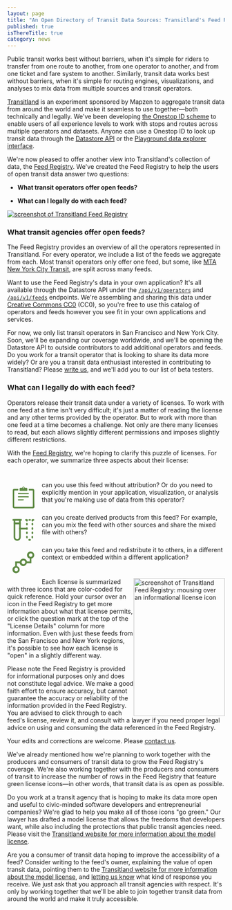 ```yaml
---
layout: page
title: "An Open Directory of Transit Data Sources: Transitland's Feed Registry"
published: true
isThereTitle: true
category: news
---
```

<style>
.license-attr {
  min-width: 130px;
  margin: 40px 0;
}

.license-attr div {
  float: left;
  background-image: url(data:image/svg+xml,%3Csvg%20id%3D%22Layer_1%22%20xmlns%3D%22http%3A%2F%2Fwww.w3.org%2F2000%2Fsvg%22%20viewBox%3D%220%200%20120%20120%22%3E%3Cstyle%3E.st0%7Bfill%3A%235D8942%3B%7D%20.st1%7Bfill%3Anone%3B%7D%20.st2%7Bfill%3A%239B3042%3B%7D%20.st3%7Bfill%3A%23CDCCCC%3B%7D%3C%2Fstyle%3E%3Cg%20id%3D%22XMLID_2_%22%3E%3Cg%20id%3D%22XMLID_3_%22%3E%3Cg%20id%3D%22XMLID_15_%22%3E%3Cpath%20id%3D%22XMLID_16_%22%20class%3D%22st0%22%20d%3D%22M33.4%2011.5V11c-.2-.9-.9-1.5-1.7-1.5h-4.9c-.1%200-.2%200-.2.2v1.5c0%20.2.1.2.2.2h4c.5%200%20.8.2.8.8v18.6c0%20.5-.2.8-.7.8H9.3c-.5%200-.7-.2-.7-.8V12.2c0-.6.2-.8.8-.8h4c.1%200%20.2%200%20.2-.2V9.7c0-.2-.1-.2-.2-.2H8.5c-.9%200-1.6.7-1.7%201.5v20.4c0%20.7.3%201.3.9%201.7.2.1.4.2.7.3h23.7c.2-.1.5-.2.7-.3.6-.4.9-1%20.9-1.7-.3-7.2-.3-12.7-.3-19.9z%22%2F%3E%3C%2Fg%3E%3Cg%20id%3D%22XMLID_10_%22%3E%3Cg%20id%3D%22XMLID_11_%22%3E%3Cpath%20id%3D%22XMLID_12_%22%20class%3D%22st0%22%20d%3D%22M20.3%206.6c.7.3%201.1.7%201.2%201.4%200%20.2.2.1.2.1h1.9c.7%200%201.2.4%201.2%201.1v2.2c0%20.4-.1.4-.4.5h-8.7c-.4%200-.4-.1-.4-.5V9.2c0-.7.5-1.1%201.2-1.1h1.9c.1%200%20.2.1.2-.1.1-.7.5-1.1%201.2-1.4h.5zm.4%201.5c0-.4-.3-.7-.7-.7-.4%200-.7.3-.7.7%200%20.4.3.7.7.7.4%200%20.7-.3.7-.7z%22%2F%3E%3C%2Fg%3E%3C%2Fg%3E%3Cg%20id%3D%22XMLID_8_%22%3E%3Cpath%20id%3D%22XMLID_9_%22%20class%3D%22st0%22%20d%3D%22M20.4%2019.9h-6.8c-.3%200-.4-.3-.4-.9%200-.3.1-.5.3-.5h12.6c.2%200%20.4%200%20.4.5.1.6-.1%201-.4%201-1.9-.1-3.8-.1-5.7-.1z%22%2F%3E%3C%2Fg%3E%3Cg%20id%3D%22XMLID_6_%22%3E%3Cpath%20id%3D%22XMLID_7_%22%20class%3D%22st0%22%20d%3D%22M20.4%2014.6h5.8c.3%200%20.4.2.4.8%200%20.4-.1.6-.3.6H13.7c-.2%200-.4%200-.4-.6s.1-.9.4-.9c1.8.1%204.8.1%206.7.1z%22%2F%3E%3C%2Fg%3E%3Cg%20id%3D%22XMLID_4_%22%3E%3Cpath%20id%3D%22XMLID_5_%22%20class%3D%22st0%22%20d%3D%22M17.3%2023.7h-3.7c-.2%200-.4-.1-.4-.7s.1-.8.4-.8H20c.2%200%20.4.1.4.7s-.1.7-.4.7c-.9.1-1.8.1-2.7.1z%22%2F%3E%3C%2Fg%3E%3C%2Fg%3E%3C%2Fg%3E%3Cpath%20class%3D%22st0%22%20d%3D%22M52.3%2033.4c-2.4%200-4.4-2-4.4-4.4V12c0-.6.5-1%201-1h6.8c.6%200%201%20.5%201%201v17c0%202.4-2%204.4-4.4%204.4zM49.9%2013v16c0%201.3%201.1%202.4%202.4%202.4%201.3%200%202.4-1.1%202.4-2.4V13h-4.8z%22%2F%3E%3Cpath%20class%3D%22st0%22%20d%3D%22M55.7%2013h-6.8c-.6%200-1-.5-1-1V7.6c0-.6.5-1%201-1h6.8c.6%200%201%20.5%201%201V12c0%20.5-.5%201-1%201zm-5.8-2.1h4.7V8.7h-4.7v2.2z%22%2F%3E%3Cpath%20id%3D%22XMLID_31_%22%20class%3D%22st0%22%20d%3D%22M64.3%209.6c-.6%200-1-.5-1-1v-.5c0-.6.5-1%201-1s1%20.5%201%201v.5c.1.6-.4%201-1%201z%22%2F%3E%3Cpath%20class%3D%22st0%22%20d%3D%22M67.7%2033.4c-.2%200-.5%200-.7-.1-.6-.1-.9-.6-.9-1.2.1-.6.6-.9%201.2-.9h.7c.6-.1%201.1.3%201.2.9.1.6-.3%201.1-.9%201.2-.1.1-.3.1-.6.1zm3.4-2.9h-.2c-.6-.1-.9-.6-.9-1.2v-.9c0-.6.5-1%201-1%20.6%200%201%20.5%201%201v.6c0%20.2%200%20.5-.1.7.1.5-.3.8-.8.8zm-6.7%200c-.5%200-.9-.4-1-.9%200-.2-.1-.5-.1-.7v-.5c0-.6.5-1%201-1s1%20.5%201%201v1c.1.6-.3%201.1-.9%201.2.1-.1%200-.1%200-.1zm6.7-5.3c-.6%200-1-.5-1-1v-1.1c0-.6.5-1%201-1%20.6%200%201%20.5%201%201v1.1c.1.5-.4%201-1%201zm-6.8%200c-.6%200-1-.5-1-1v-1.1c0-.6.5-1%201-1s1%20.5%201%201v1.1c.1.5-.4%201-1%201zm6.8-5.3c-.6%200-1-.5-1-1v-1.1c0-.6.5-1%201-1%20.6%200%201%20.5%201%201v1.1c.1.5-.4%201-1%201zm-6.8%200c-.6%200-1-.5-1-1v-1.1c0-.6.5-1%201-1s1%20.5%201%201v1.1c.1.5-.4%201-1%201zm6.8-5.4c-.6%200-1-.5-1-1v-1.1c0-.6.5-1%201-1%20.6%200%201%20.5%201%201v1.1c.1.6-.4%201-1%201zm-6.8%200c-.6%200-1-.5-1-1v-1.1c0-.6.5-1%201-1s1%20.5%201%201v1.1c.1.6-.4%201-1%201z%22%2F%3E%3Cpath%20id%3D%22XMLID_21_%22%20class%3D%22st0%22%20d%3D%22M71.1%209.6c-.6%200-1-.5-1-1v-.5c0-.6.5-1%201-1%20.6%200%201%20.5%201%201v.5c.1.6-.4%201-1%201z%22%2F%3E%3Cpath%20id%3D%22XMLID_20_%22%20class%3D%22st0%22%20d%3D%22M54.6%2017.4h9.5v2.1h-9.5z%22%2F%3E%3Cpath%20id%3D%22XMLID_19_%22%20class%3D%22st0%22%20d%3D%22M46.6%206.6h11.3v2.1H46.6z%22%2F%3E%3Cpath%20id%3D%22XMLID_18_%22%20class%3D%22st0%22%20d%3D%22M64.3%208.7h-1.2c-.6%200-1-.5-1-1%200-.6.5-1%201-1h1.2c.6%200%201%20.5%201%201%20.1.5-.4%201-1%201z%22%2F%3E%3Cpath%20id%3D%22XMLID_17_%22%20class%3D%22st0%22%20d%3D%22M68.2%208.7h-.9c-.6%200-1-.5-1-1%200-.6.5-1%201-1h.9c.6%200%201%20.5%201%201s-.5%201-1%201z%22%2F%3E%3Cpath%20id%3D%22XMLID_1_%22%20class%3D%22st0%22%20d%3D%22M72.4%208.7h-1.2c-.6%200-1-.5-1-1%200-.6.5-1%201-1h1.2c.6%200%201%20.5%201%201s-.5%201-1%201z%22%2F%3E%3Cg%3E%3Cpath%20class%3D%22st0%22%20d%3D%22M113.4%2011.1c0-2.5-2-4.5-4.5-4.5s-4.5%202-4.5%204.5c0%202.1%201.4%203.8%203.4%204.3v3.5h-3.4c-.5-1.9-2.3-3.4-4.4-3.4-2.1%200-3.9%201.4-4.4%203.4h-5.8v5.8c-1.9.5-3.3%202.2-3.3%204.3%200%202.5%202%204.4%204.4%204.4%202.5%200%204.4-2%204.4-4.4%200-2.1-1.4-3.8-3.4-4.3v-3.5h3.5c.5%201.9%202.3%203.4%204.3%203.4%202.1%200%203.9-1.4%204.4-3.4h5.7v-5.7c2.2-.6%203.6-2.3%203.6-4.4zM93.3%2028.9c0%201.2-1%202.2-2.2%202.2-1.2%200-2.2-1-2.2-2.2%200-1.2%201-2.2%202.2-2.2%201.2%200%202.2%201%202.2%202.2zm-1.2-3.2zm7.9-3.4c-1.2%200-2.3-1-2.3-2.3%200-1.3%201-2.3%202.3-2.3%201.3%200%202.3%201%202.3%202.3%200%201.3-1%202.3-2.3%202.3zm9-9c-1.2%200-2.2-1-2.2-2.2s1-2.2%202.2-2.2c1.2%200%202.2%201%202.2%202.2s-1%202.2-2.2%202.2z%22%2F%3E%3Cpath%20id%3D%22XMLID_36_%22%20class%3D%22st1%22%20d%3D%22M92.2%2025.7%22%2F%3E%3C%2Fg%3E%3Cg%3E%3Cpath%20id%3D%22XMLID_47_%22%20class%3D%22st2%22%20d%3D%22M33.4%2051.5V51c-.2-.9-.9-1.5-1.7-1.5h-4.9c-.1%200-.2%200-.2.2v1.5c0%20.2.1.2.2.2h4c.5%200%20.8.2.8.8v18.6c0%20.5-.2.8-.7.8H9.3c-.5%200-.7-.2-.7-.8V52.2c0-.6.2-.8.8-.8h4c.1%200%20.2%200%20.2-.2v-1.5c0-.2-.1-.2-.2-.2H8.5c-.9%200-1.6.7-1.7%201.5v20.4c0%20.7.3%201.3.9%201.7.2.1.4.2.7.3h23.7c.2-.1.5-.2.7-.3.6-.4.9-1%20.9-1.7-.3-7.2-.3-12.7-.3-19.9z%22%2F%3E%3Cpath%20class%3D%22st2%22%20d%3D%22M20.3%2046.6c.6.2%201.1.7%201.2%201.4%200%20.2.2.1.2.1h1.9c.7%200%201.2.4%201.2%201.1v2.2c0%20.4-.1.4-.4.5h-8.7c-.4%200-.4-.1-.4-.5v-2.2c0-.7.5-1.1%201.2-1.1h1.9c.1%200%20.2.1.2-.1.1-.7.5-1.1%201.2-1.4h.5zm.4%201.5c0-.4-.3-.7-.7-.7-.4%200-.7.3-.7.7%200%20.4.3.7.7.7.4%200%20.7-.3.7-.7z%22%2F%3E%3Cpath%20id%3D%22XMLID_44_%22%20class%3D%22st2%22%20d%3D%22M20.4%2059.9h-6.8c-.3%200-.4-.3-.4-.9%200-.3.1-.5.3-.5h12.6c.2%200%20.4%200%20.4.5.1.6-.1%201-.4%201-1.9-.1-3.8-.1-5.7-.1z%22%2F%3E%3Cpath%20id%3D%22XMLID_43_%22%20class%3D%22st2%22%20d%3D%22M20.4%2054.6h5.8c.3%200%20.4.2.4.8%200%20.4-.1.6-.3.6H13.7c-.2%200-.4%200-.4-.6s.1-.9.4-.9c1.8.1%204.8.1%206.7.1z%22%2F%3E%3Cpath%20id%3D%22XMLID_42_%22%20class%3D%22st2%22%20d%3D%22M17.3%2063.7h-3.7c-.2%200-.4-.1-.4-.7s.1-.8.4-.8H20c.2%200%20.4.1.4.7s-.1.7-.4.7c-.9.1-1.8.1-2.7.1z%22%2F%3E%3C%2Fg%3E%3Cg%3E%3Cpath%20id%3D%22XMLID_53_%22%20class%3D%22st3%22%20d%3D%22M33.4%2091.5V91c-.2-.9-.9-1.5-1.7-1.5h-4.9c-.1%200-.2%200-.2.2v1.5c0%20.2.1.2.2.2h4c.5%200%20.8.2.8.8v18.6c0%20.5-.2.8-.7.8H9.3c-.5%200-.7-.2-.7-.8V92.2c0-.6.2-.8.8-.8h4c.1%200%20.2%200%20.2-.2v-1.5c0-.2-.1-.2-.2-.2H8.5c-.9%200-1.6.7-1.7%201.5v20.4c0%20.7.3%201.3.9%201.7.2.1.4.2.7.3h23.7c.2-.1.5-.2.7-.3.6-.4.9-1%20.9-1.7-.3-7.2-.3-12.7-.3-19.9z%22%2F%3E%3Cpath%20class%3D%22st3%22%20d%3D%22M20.3%2086.6c.6.2%201.1.7%201.2%201.4%200%20.2.2.1.2.1h1.9c.7%200%201.2.4%201.2%201.1v2.2c0%20.4-.1.4-.4.5h-8.7c-.4%200-.4-.1-.4-.5v-2.2c0-.7.5-1.1%201.2-1.1h1.9c.1%200%20.2.1.2-.1.1-.7.5-1.1%201.2-1.4h.5zm.4%201.5c0-.4-.3-.7-.7-.7-.4%200-.7.3-.7.7%200%20.4.3.7.7.7.4%200%20.7-.3.7-.7z%22%2F%3E%3Cpath%20id%3D%22XMLID_50_%22%20class%3D%22st3%22%20d%3D%22M20.4%2099.9h-6.8c-.3%200-.4-.3-.4-.9%200-.3.1-.5.3-.5h12.6c.2%200%20.4%200%20.4.5.1.6-.1%201-.4%201-1.9-.1-3.8-.1-5.7-.1z%22%2F%3E%3Cpath%20id%3D%22XMLID_49_%22%20class%3D%22st3%22%20d%3D%22M20.4%2094.6h5.8c.3%200%20.4.2.4.8%200%20.4-.1.6-.3.6H13.7c-.2%200-.4%200-.4-.6s.1-.9.4-.9c1.8.1%204.8.1%206.7.1z%22%2F%3E%3Cpath%20id%3D%22XMLID_48_%22%20class%3D%22st3%22%20d%3D%22M17.3%20103.7h-3.7c-.2%200-.4-.1-.4-.7s.1-.8.4-.8H20c.2%200%20.4.1.4.7s-.1.7-.4.7c-.9.1-1.8.1-2.7.1z%22%2F%3E%3C%2Fg%3E%3Cg%3E%3Cpath%20class%3D%22st2%22%20d%3D%22M52.3%2073.4c-2.4%200-4.4-2-4.4-4.4V52c0-.6.5-1%201-1h6.8c.6%200%201%20.5%201%201v17c0%202.4-2%204.4-4.4%204.4zM49.9%2053v16c0%201.3%201.1%202.4%202.4%202.4%201.3%200%202.4-1.1%202.4-2.4V53h-4.8z%22%2F%3E%3Cpath%20class%3D%22st2%22%20d%3D%22M55.7%2053h-6.8c-.6%200-1-.5-1-1v-4.3c0-.6.5-1%201-1h6.8c.6%200%201%20.5%201%201V52c0%20.5-.5%201-1%201zm-5.8-2.1h4.7v-2.3h-4.7v2.3z%22%2F%3E%3Cpath%20id%3D%22XMLID_69_%22%20class%3D%22st2%22%20d%3D%22M64.3%2049.6c-.6%200-1-.5-1-1v-.5c0-.6.5-1%201-1s1%20.5%201%201v.5c.1.6-.4%201-1%201z%22%2F%3E%3Cpath%20class%3D%22st2%22%20d%3D%22M67.7%2073.4c-.2%200-.5%200-.7-.1-.6-.1-.9-.6-.9-1.2.1-.6.6-.9%201.2-.9h.7c.6-.1%201.1.3%201.2.9.1.6-.3%201.1-.9%201.2-.1.1-.3.1-.6.1zm3.4-2.9h-.2c-.6-.1-.9-.6-.9-1.2v-.9c0-.6.5-1%201-1%20.6%200%201%20.5%201%201v.6c0%20.2%200%20.5-.1.7.1.5-.3.8-.8.8zm-6.7%200c-.5%200-.9-.4-1-.9%200-.2-.1-.5-.1-.7v-.5c0-.6.5-1%201-1s1%20.5%201%201v1c.1.6-.3%201.1-.9%201.2.1-.1%200-.1%200-.1zm6.7-5.3c-.6%200-1-.5-1-1v-1.1c0-.6.5-1%201-1%20.6%200%201%20.5%201%201v1.1c.1.5-.4%201-1%201zm-6.8%200c-.6%200-1-.5-1-1v-1.1c0-.6.5-1%201-1s1%20.5%201%201v1.1c.1.5-.4%201-1%201zm6.8-5.3c-.6%200-1-.5-1-1v-1.1c0-.6.5-1%201-1%20.6%200%201%20.5%201%201v1.1c.1.5-.4%201-1%201zm-6.8%200c-.6%200-1-.5-1-1v-1.1c0-.6.5-1%201-1s1%20.5%201%201v1.1c.1.5-.4%201-1%201zm6.8-5.4c-.6%200-1-.5-1-1v-1.1c0-.6.5-1%201-1%20.6%200%201%20.5%201%201v1.1c.1.6-.4%201-1%201zm-6.8%200c-.6%200-1-.5-1-1v-1.1c0-.6.5-1%201-1s1%20.5%201%201v1.1c.1.6-.4%201-1%201z%22%2F%3E%3Cpath%20id%3D%22XMLID_59_%22%20class%3D%22st2%22%20d%3D%22M71.1%2049.6c-.6%200-1-.5-1-1v-.5c0-.6.5-1%201-1%20.6%200%201%20.5%201%201v.5c.1.6-.4%201-1%201z%22%2F%3E%3Cpath%20id%3D%22XMLID_58_%22%20class%3D%22st2%22%20d%3D%22M54.6%2057.4h9.5v2.1h-9.5z%22%2F%3E%3Cg%3E%3Cpath%20id%3D%22XMLID_57_%22%20class%3D%22st2%22%20d%3D%22M46.6%2046.6h11.3v2.1H46.6z%22%2F%3E%3C%2Fg%3E%3Cg%3E%3Cpath%20id%3D%22XMLID_56_%22%20class%3D%22st2%22%20d%3D%22M64.3%2048.7h-1.2c-.6%200-1-.5-1-1%200-.6.5-1%201-1h1.2c.6%200%201%20.5%201%201%20.1.5-.4%201-1%201z%22%2F%3E%3Cpath%20id%3D%22XMLID_55_%22%20class%3D%22st2%22%20d%3D%22M68.2%2048.7h-.9c-.6%200-1-.5-1-1%200-.6.5-1%201-1h.9c.6%200%201%20.5%201%201s-.5%201-1%201z%22%2F%3E%3Cpath%20id%3D%22XMLID_54_%22%20class%3D%22st2%22%20d%3D%22M72.4%2048.7h-1.2c-.6%200-1-.5-1-1%200-.6.5-1%201-1h1.2c.6%200%201%20.5%201%201s-.5%201-1%201z%22%2F%3E%3C%2Fg%3E%3C%2Fg%3E%3Cg%3E%3Cpath%20class%3D%22st2%22%20d%3D%22M113.4%2051.1c0-2.5-2-4.5-4.5-4.5s-4.5%202-4.5%204.5c0%202.1%201.4%203.8%203.4%204.3v3.5h-3.4c-.5-1.9-2.3-3.4-4.4-3.4-2.1%200-3.9%201.4-4.4%203.4h-5.8v5.8c-1.9.5-3.3%202.2-3.3%204.3%200%202.5%202%204.4%204.4%204.4%202.5%200%204.4-2%204.4-4.4%200-2.1-1.4-3.8-3.4-4.3v-3.5h3.5c.5%201.9%202.3%203.4%204.3%203.4%202.1%200%203.9-1.4%204.4-3.4h5.7v-5.7c2.2-.6%203.6-2.3%203.6-4.4zM93.3%2068.9c0%201.2-1%202.2-2.2%202.2-1.2%200-2.2-1-2.2-2.2%200-1.2%201-2.2%202.2-2.2%201.2%200%202.2%201%202.2%202.2zm-1.2-3.2zm7.9-3.4c-1.2%200-2.3-1-2.3-2.3%200-1.3%201-2.3%202.3-2.3%201.3%200%202.3%201%202.3%202.3%200%201.3-1%202.3-2.3%202.3zm9-9c-1.2%200-2.2-1-2.2-2.2%200-1.2%201-2.2%202.2-2.2%201.2%200%202.2%201%202.2%202.2%200%201.2-1%202.2-2.2%202.2z%22%2F%3E%3Cpath%20id%3D%22XMLID_74_%22%20class%3D%22st1%22%20d%3D%22M92.2%2065.7%22%2F%3E%3C%2Fg%3E%3Cg%3E%3Cpath%20class%3D%22st3%22%20d%3D%22M52.3%20113.4c-2.4%200-4.4-2-4.4-4.4V92c0-.6.5-1%201-1h6.8c.6%200%201%20.5%201%201v17c0%202.4-2%204.4-4.4%204.4zM49.9%2093v16c0%201.3%201.1%202.4%202.4%202.4%201.3%200%202.4-1.1%202.4-2.4V93h-4.8z%22%2F%3E%3Cpath%20class%3D%22st3%22%20d%3D%22M55.7%2093h-6.8c-.6%200-1-.5-1-1v-4.3c0-.6.5-1%201-1h6.8c.6%200%201%20.5%201%201V92c0%20.5-.5%201-1%201zm-5.8-2.1h4.7v-2.3h-4.7v2.3z%22%2F%3E%3Cpath%20id%3D%22XMLID_95_%22%20class%3D%22st3%22%20d%3D%22M64.3%2089.6c-.6%200-1-.5-1-1v-.5c0-.6.5-1%201-1s1%20.5%201%201v.5c.1.6-.4%201-1%201z%22%2F%3E%3Cpath%20class%3D%22st3%22%20d%3D%22M67.7%20113.4c-.2%200-.5%200-.7-.1-.6-.1-.9-.6-.9-1.2.1-.6.6-.9%201.2-.9h.7c.6-.1%201.1.3%201.2.9.1.6-.3%201.1-.9%201.2-.1.1-.3.1-.6.1zm3.4-2.9h-.2c-.6-.1-.9-.6-.9-1.2v-.9c0-.6.5-1%201-1%20.6%200%201%20.5%201%201v.5c0%20.2%200%20.5-.1.7.1.6-.3.9-.8.9zm-6.7%200c-.5%200-.9-.4-1-.9%200-.2-.1-.5-.1-.7v-.5c0-.6.5-1%201-1s1%20.5%201%201v.9c.1.6-.3%201.1-.9%201.2.1%200%200%200%200%200zm6.7-5.3c-.6%200-1-.5-1-1v-1.1c0-.6.5-1%201-1%20.6%200%201%20.5%201%201v1.1c.1.5-.4%201-1%201zm-6.8%200c-.6%200-1-.5-1-1v-1.1c0-.6.5-1%201-1s1%20.5%201%201v1.1c.1.5-.4%201-1%201zm6.8-5.3c-.6%200-1-.5-1-1v-1.1c0-.6.5-1%201-1%20.6%200%201%20.5%201%201v1.1c.1.5-.4%201-1%201zm-6.8%200c-.6%200-1-.5-1-1v-1.1c0-.6.5-1%201-1s1%20.5%201%201v1.1c.1.5-.4%201-1%201zm6.8-5.4c-.6%200-1-.5-1-1v-1.1c0-.6.5-1%201-1%20.6%200%201%20.5%201%201v1.1c.1.6-.4%201-1%201zm-6.8%200c-.6%200-1-.5-1-1v-1.1c0-.6.5-1%201-1s1%20.5%201%201v1.1c.1.6-.4%201-1%201z%22%2F%3E%3Cpath%20id%3D%22XMLID_85_%22%20class%3D%22st3%22%20d%3D%22M71.1%2089.6c-.6%200-1-.5-1-1v-.5c0-.6.5-1%201-1%20.6%200%201%20.5%201%201v.5c.1.6-.4%201-1%201z%22%2F%3E%3Cpath%20id%3D%22XMLID_84_%22%20class%3D%22st3%22%20d%3D%22M54.6%2097.4h9.5v2.1h-9.5z%22%2F%3E%3Cg%3E%3Cpath%20id%3D%22XMLID_83_%22%20class%3D%22st3%22%20d%3D%22M46.6%2086.6h11.3v2.1H46.6z%22%2F%3E%3C%2Fg%3E%3Cg%3E%3Cpath%20id%3D%22XMLID_82_%22%20class%3D%22st3%22%20d%3D%22M64.3%2088.7h-1.2c-.6%200-1-.5-1-1%200-.6.5-1%201-1h1.2c.6%200%201%20.5%201%201%20.1.5-.4%201-1%201z%22%2F%3E%3Cpath%20id%3D%22XMLID_81_%22%20class%3D%22st3%22%20d%3D%22M68.2%2088.7h-.9c-.6%200-1-.5-1-1%200-.6.5-1%201-1h.9c.6%200%201%20.5%201%201s-.5%201-1%201z%22%2F%3E%3Cpath%20id%3D%22XMLID_80_%22%20class%3D%22st3%22%20d%3D%22M72.4%2088.7h-1.2c-.6%200-1-.5-1-1%200-.6.5-1%201-1h1.2c.6%200%201%20.5%201%201s-.5%201-1%201z%22%2F%3E%3C%2Fg%3E%3C%2Fg%3E%3Cg%3E%3Cpath%20class%3D%22st3%22%20d%3D%22M113.4%2091.1c0-2.5-2-4.5-4.5-4.5s-4.5%202-4.5%204.5c0%202.1%201.4%203.8%203.4%204.3v3.5h-3.4c-.5-1.9-2.3-3.4-4.4-3.4-2.1%200-3.9%201.4-4.4%203.4h-5.8v5.8c-1.9.5-3.3%202.2-3.3%204.3%200%202.5%202%204.4%204.4%204.4%202.5%200%204.4-2%204.4-4.4%200-2.1-1.4-3.8-3.4-4.3v-3.5h3.5c.5%201.9%202.3%203.4%204.3%203.4%202.1%200%203.9-1.4%204.4-3.4h5.7v-5.7c2.2-.6%203.6-2.3%203.6-4.4zm-20.1%2017.8c0%201.2-1%202.2-2.2%202.2-1.2%200-2.2-1-2.2-2.2%200-1.2%201-2.2%202.2-2.2%201.2%200%202.2%201%202.2%202.2zm-1.2-3.2zm7.9-3.4c-1.2%200-2.3-1-2.3-2.3%200-1.3%201-2.3%202.3-2.3%201.3%200%202.3%201%202.3%202.3%200%201.3-1%202.3-2.3%202.3zm9-9c-1.2%200-2.2-1-2.2-2.2%200-1.2%201-2.2%202.2-2.2%201.2%200%202.2%201%202.2%202.2%200%201.2-1%202.2-2.2%202.2z%22%2F%3E%3Cpath%20id%3D%22XMLID_100_%22%20class%3D%22st1%22%20d%3D%22M92.2%20105.7%22%2F%3E%3C%2Fg%3E%3C%2Fsvg%3E);
  background-size: 225px 225px;
  background-repeat: no-repeat;
  width: 75px;
  height: 75px;
  margin-right: 5px;
  position: relative;
}

.license-attr div.requires-attr {
  background-position: 0px -75px;
}

.license-attr div.allow-derivation {
  background-position: -75px 0px;
}

.license-attr div.allow-redistribution {
  background-position: -150px 0px;
}

.license-image {
  float: right;
}

/* Portrait and Landscape */
@media only screen
  and (min-device-width: 320px)
  and (max-device-width: 480px)
  and (-webkit-min-device-pixel-ratio: 2) {
    .license-image {
      width: 100%;
      text-align: center;
      display: inline-block;
    }
  }
}
</style>


Public transit works best without barriers, when it's simple for riders to transfer from one route to another, from one operator to another, and from one ticket and fare system to another. Similarly, transit data works best without barriers, when it's simple for routing engines, visualizations, and analyses to mix data from multiple sources and transit operators.

[Transitland](https://transit.land) is an experiment sponsored by Mapzen to aggregate transit data from around the world and make it seamless to use together&mdash;both technically and legally. We've been developing [the Onestop ID scheme](https://github.com/transitland/onestop-id-scheme) to enable users of all experience levels to work with stops and routes across multiple operators and datasets. Anyone can use a Onestop ID to look up transit data through the [Datastore API](https://transit.land/how-it-works/#slide-3) or the [Playground data explorer interface](https://transit.land/playground).

We're now pleased to offer another view into Transitland's collection of data, the [Feed Registry](https://transit.land/feed-registry). We've created the Feed Registry to help the users of open transit data answer two questions:

- **What transit operators offer open feeds?**

- **What can I legally do with each feed?**

<!-- more -->

<a href="/feed-registry">![screenshot of Transitland Feed Registry](https://s3.amazonaws.com/assets-staging.mapzen.com/images/feed-registry/transitland-feed-registry-screenshot.png)</a>

### What transit agencies offer open feeds?

The Feed Registry provides an overview of all the operators represented in Transitland. For every operator, we include a list of the feeds we aggregate from each. Most transit operators only offer one feed, but some, like [MTA New York City Transit](https://transit.land/feed-registry/operators/o-dr5r-nyct), are split across many feeds.

Want to use the Feed Registry's data in your own application? It's all available through the Datastore API under the <a href="/api/v1/operators">`/api/v1/operators`</a> and <a href="/api/v1/feeds">`/api/v1/feeds`</a> endpoints. We're assembling and sharing this data under <a href="https://creativecommons.org/publicdomain/zero/1.0/legalcode">Creative Commons CC0</a> (CC0), so you're free to use this catalog of operators and feeds however you see fit in your own applications and services.

For now, we only list transit operators in San Francisco and New York City. Soon, we'll be expanding our coverage worldwide, and we'll be opening the Datastore API to outside contributors to add additional operators and feeds. Do you work for a transit operator that is looking to share its data more widely? Or are you a transit data enthusiast interested in contributing to Transitland? Please <a href="mailto:hello@transit.land">write us</a>, and we'll add you to our list of beta testers.

### What can I legally do with each feed?

Operators release their transit data under a variety of licenses. To work with one feed at a time isn't very difficult; it's just a matter of reading the license and any other terms provided by the operator. But to work with more than one feed at a time becomes a challenge. Not only are there many licenses to read, but each allows slightly different permissions and imposes slightly different restrictions.

With the [Feed Registry](https://transit.land/feed-registry), we're hoping to clarify this puzzle of licenses. For each operator, we summarize three aspects about their license:

<div class="license-attr">
    <p style="clear: both;"><div class="not-requires-attr"></div> can you use this feed without attribution? Or do you need to explicitly mention in your application, visualization, or analysis that you're making use of data from this operator?</p>
    <p style="clear: both;"><div class="allow-derivation"></div> can you create derived products from this feed? For example, can you mix the feed with other sources and share the mixed file with others?</p>
    <p style="clear: both;"><div class="allow-redistribution"></div> can you take this feed and redistribute it to others, in a different context or embedded within a different application?</p>
</div>

<a class="license-image" href="/feed-registry"><img src="https://s3.amazonaws.com/assets-staging.mapzen.com/images/feed-registry/transitland-feed-registry-mouseover.png" alt="screenshot of Transitland Feed Registry: mousing over an informational license icon" width="211" height="319"/></a>
Each license is summarized with three icons that are color-coded for quick reference. Hold your cursor over an icon in the Feed Registry to get more information about what that license permits, or click the question mark at the top of the "License Details" column for more information. Even with just these feeds from the San Francisco and New York regions, it's possible to see how each license is "open" in a slightly different way.

Please note the Feed Registry is provided for informational purposes only and does not constitute legal advice. We make a good faith effort to ensure accuracy, but cannot guarantee the accuracy or reliability of the information provided in the Feed Registry. You are advised to click through to each feed's license, review it, and consult with a lawyer if you need proper legal advice on using and consuming the data referenced in the Feed Registry.

Your edits and corrections are welcome. Please <a href="mailto:hello@transit.land">contact us</a>.

We've already mentioned how we're planning to work together with the producers and consumers of transit data to grow the Feed Registry's coverage. We're also working together with the producers and consumers of transit to increase the number of rows in the Feed Registry that feature green license icons&mdash;in other words, that transit data is as open as possible.

Do you work at a transit agency that is hoping to make its data more open and useful to civic-minded software developers and entrepreneurial companies? We're glad to help you make all of those icons "go green." Our lawyer has drafted a model license that allows the freedoms that developers want, while also including the protections that public transit agencies need. Please visit the [Transitland website for more information about the model license](https://transit.land/an-open-project#for-data-providers).

Are you a consumer of transit data hoping to improve the accessibility of a feed? Consider writing to the feed's owner, explaining the value of open transit data, pointing them to the [Transitland website for more information about the model license](https://transit.land/an-open-project#for-data-providers), and [letting us know](mailto:hello@transit.land) what kind of response you receive. We just ask that you approach all transit agencies with respect. It's only by working together that we'll be able to join together transit data from around the world and make it truly accessible.

